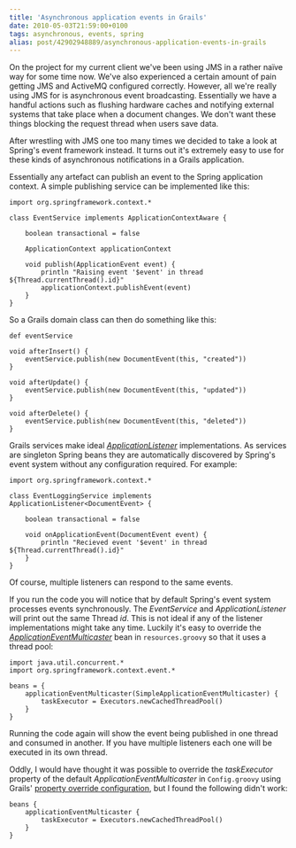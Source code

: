 ```yaml
---
title: 'Asynchronous application events in Grails'
date: 2010-05-03T21:59:00+0100
tags: asynchronous, events, spring
alias: post/42902948889/asynchronous-application-events-in-grails
---
```


On the project for my current client we've been using JMS in a rather na&iuml;ve way for some time now. We've also experienced a certain amount of pain getting JMS and ActiveMQ configured correctly. However, all we're really using JMS for is asynchronous event broadcasting. Essentially we have a handful actions such as flushing hardware caches and notifying external systems that take place when a document changes. We don't want these things blocking the request thread when users save data.

<!-- more -->

After wrestling with JMS one too many times we decided to take a look at Spring's event framework instead. It turns out it's extremely easy to use for these kinds of asynchronous notifications in a Grails application.

Essentially any artefact can publish an event to the Spring application context. A simple publishing service can be implemented like this:

    import org.springframework.context.*

    class EventService implements ApplicationContextAware {

        boolean transactional = false

        ApplicationContext applicationContext

        void publish(ApplicationEvent event) {
            println "Raising event '$event' in thread ${Thread.currentThread().id}"
            applicationContext.publishEvent(event)
        }
    }

So a Grails domain class can then do something like this:

    def eventService

    void afterInsert() {
        eventService.publish(new DocumentEvent(this, "created"))
    }

    void afterUpdate() {
        eventService.publish(new DocumentEvent(this, "updated"))
    }

    void afterDelete() {
        eventService.publish(new DocumentEvent(this, "deleted"))
    }

Grails services make ideal [_ApplicationListener_][2] implementations. As services are singleton Spring beans they are automatically discovered by Spring's event system without any configuration required. For example:

    import org.springframework.context.*

    class EventLoggingService implements ApplicationListener<DocumentEvent> {

        boolean transactional = false

        void onApplicationEvent(DocumentEvent event) {
            println "Recieved event '$event' in thread ${Thread.currentThread().id}"
        }
    }

Of course, multiple listeners can respond to the same events.

If you run the code you will notice that by default Spring's event system processes events synchronously. The _EventService_ and _ApplicationListener_ will print out the same Thread _id_. This is not ideal if any of the listener implementations might take any time. Luckily it's easy to override the [_ApplicationEventMulticaster_][3] bean in `resources.groovy` so that it uses a thread pool:

    import java.util.concurrent.*
    import org.springframework.context.event.*

    beans = {
        applicationEventMulticaster(SimpleApplicationEventMulticaster) {
            taskExecutor = Executors.newCachedThreadPool()
        }
    }

Running the code again will show the event being published in one thread and consumed in another. If you have multiple listeners each one will be executed in its own thread.

Oddly, I would have thought it was possible to override the _taskExecutor_ property of the default _ApplicationEventMulticaster_ in `Config.groovy` using Grails' [property override configuration][1], but I found the following didn't work:

    beans {
        applicationEventMulticaster {
            taskExecutor = Executors.newCachedThreadPool()
        }
    }

[1]: http://grails.org/doc/latest/guide/14.%20Grails%20and%20Spring.html#14.6%20Property%20Override%20Configuration "Property Override Configuration in the Grails User Guide"
[2]: http://static.springsource.org/spring/docs/3.0.x/javadoc-api/org/springframework/context/ApplicationListener.html
[3]: http://static.springsource.org/spring/docs/3.0.x/javadoc-api/org/springframework/context/event/ApplicationEventMulticaster.html

